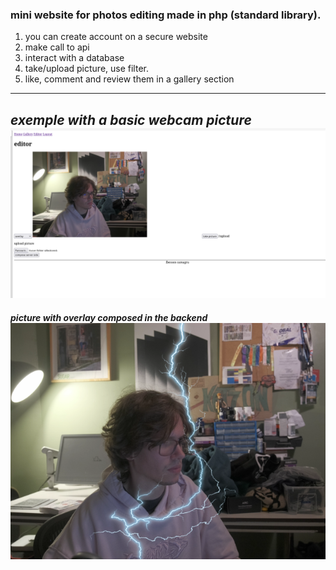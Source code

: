 ### mini website for photos editing made in php (standard library). 
1. you can create account on a secure website 
2. make call to api
3. interact with a database
4. take/upload picture, use filter.
5. like, comment and review them in a gallery section
---
***exemple with a basic webcam picture***
![exemple with a basic webcam picture](/public/images/website.png)
---
***picture with overlay composed in the backend***
![picture with overlay composed in the backend](/public/images/lighting.png)
